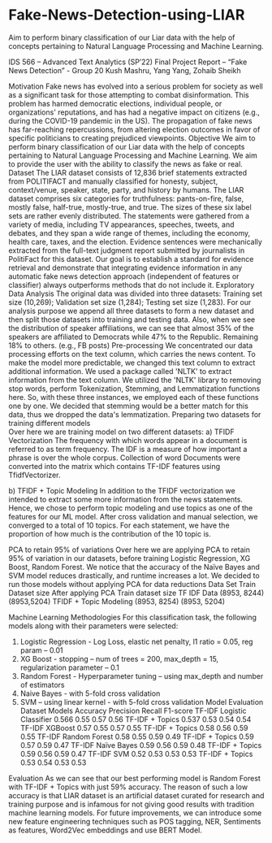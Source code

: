 # Fake-News-Detection-using-LIAR
Aim to perform binary classification of our Liar data with the help of concepts pertaining to Natural Language Processing and Machine Learning. 

IDS 566 – Advanced Text Analytics (SP’22)
Final Project Report – “Fake News Detection” - Group 20
Kush Mashru, Yang Yang, Zohaib Sheikh

Motivation
Fake news has evolved into a serious problem for society as well as a significant task for those attempting to combat disinformation. This problem has harmed democratic elections, individual people, or organizations' reputations, and has had a negative impact on citizens (e.g., during the COVID-19 pandemic in the US). The propagation of fake news has far-reaching repercussions, from altering election outcomes in favor of specific politicians to creating prejudiced viewpoints. 
Objective
We aim to perform binary classification of our Liar data with the help of concepts pertaining to Natural Language Processing and Machine Learning. We aim to provide the user with the ability to classify the news as fake or real.
Dataset 
The LIAR dataset consists of 12,836 brief statements extracted from POLITIFACT and manually classified for honesty, subject, context/venue, speaker, state, party, and history by humans. The LIAR dataset comprises six categories for truthfulness: pants-on-fire, false, mostly false, half-true, mostly-true, and true. The sizes of these six label sets are rather evenly distributed. The statements were gathered from a variety of media, including TV appearances, speeches, tweets, and debates, and they span a wide range of themes, including the economy, health care, taxes, and the election.
Evidence sentences were mechanically extracted from the full-text judgment report submitted by journalists in PolitiFact for this dataset. Our goal is to establish a standard for evidence retrieval and demonstrate that integrating evidence information in any automatic fake news detection approach (independent of features or classifier) always outperforms methods that do not include it.
Exploratory Data Analysis 
The original data was divided into three datasets: Training set size (10,269); Validation set size (1,284); Testing set size (1,283). For our analysis purpose we append all three datasets to form a new dataset and then split those datasets into training and testing data. Also, when we see the distribution of speaker affiliations, we can see that almost 35% of the speakers are affiliated to Democrats while 47% to the Republic. Remaining 18% to others. (e.g., FB posts) 
Pre-processing 
We concentrated our data processing efforts on the text column, which carries the news content. To make the model more predictable, we changed this text column to extract additional information. We used a package called 'NLTK' to extract information from the text column.
We utilized the 'NLTK' library to removing stop words, perform Tokenization, Stemming, and Lemmatization functions here. So, with these three instances, we employed each of these functions one by one. We decided that stemming would be a better match for this data, thus we dropped the data's lemmatization.
Preparing two datasets for training different models  
Over here we are training model on two different datasets:
a)	TFIDF Vectorization 
The frequency with which words appear in a document is referred to as term frequency. The IDF is a measure of how important a phrase is over the whole corpus. Collection of word Documents were converted into the matrix which contains TF-IDF features using  TfidfVectorizer.

b)	TFIDF + Topic Modeling
In addition to the TFIDF vectorization we intended to extract some more information from the news statements. Hence, we chose to perform topic modeling and use topics as one of the features for our ML model. After cross validation and manual selection, we converged to a total of 10 topics. For each statement, we have the proportion of how much is the contribution of the 10 topic is.

PCA to retain 95% of variations 
Over here we are applying PCA to retain 95% of variation in our datasets, before training Logistic Regression, XG Boost, Random Forest. We notice that the accuracy of the Naïve Bayes and SVM model reduces drastically, and runtime increases a lot. We decided to run those models without applying PCA for data reductions
Data Set	Train Dataset size	After applying PCA Train dataset size
TF IDF Data	(8953, 8244)	(8953,5204)
TFIDF + Topic Modeling	(8953, 8254)	(8953, 5204)

Machine Learning Methodologies
For this classification task, the following models along with their parameters were selected:
1.	Logistic Regression - Log Loss, elastic net penalty, l1 ratio = 0.05, reg param – 0.01
2.	XG Boost - stopping – num of trees = 200, max_depth = 15, regularization parameter – 0.1
3.	Random Forest - Hyperparameter tuning – using max_depth and  number of estimators
4.	Naive Bayes - with 5-fold cross validation
5.	SVM – using linear kernel - with 5-fold cross validation
Model Evaluation
Dataset	Models	Accuracy 	Precision	Recall	F1-score
TF-IDF	Logistic Classifier	0.566	0.55	0.57	0.56
TF-IDF + Topics		0.537	0.53	0.54	0.54
TF-IDF	XGBoost	0.57	0.55	0.57	0.55
TF-IDF + Topics		0.58	0.56	0.59	0.55
TF-IDF	Random Forest	0.58	0.55	0.59	0.49
TF-IDF + Topics		0.59	0.57	0.59	0.47
TF-IDF	Naïve Bayes	0.59	0.56	0.59	0.48
TF-IDF + Topics		0.59	0.56	0.59	0.47
TF-IDF	SVM	0.52	0.53	0.53	0.53
TF-IDF + Topics		0.53	0.54	0.53	0.53

Evaluation 
As we can see that our best performing model is Random Forest with TF-IDF + Topics with just 59% accuracy. The reason of such a low accuracy is that LIAR dataset is an artificial dataset curated for research and training purpose and is infamous for not giving good results with tradition machine learning models. For future improvements, we can introduce some new feature engineering techniques such as POS tagging, NER, Sentiments as features, Word2Vec embeddings and use BERT Model.

